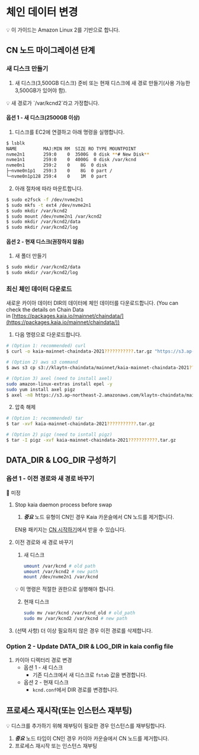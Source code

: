 # 체인 데이터 변경

<aside>
💡 이 가이드는 Amazon Linux 2를 기반으로 합니다.

</aside>

## CN 노드 마이그레이션 단계

### 새 디스크 만들기

1. 새 디스크(3,500GB 디스크) 준비 또는 현재 디스크에 새 경로 만들기(사용 가능한 3,500GB가 있어야 함).

<aside>
💡 새 경로가 `/var/kcnd2`라고 가정합니다.

</aside>

#### 옵션 1 - 새 디스크(2500GB 이상)

1. 디스크를 EC2에 연결하고 아래 명령을 실행합니다.

```bash
$ lsblk
NAME          MAJ:MIN RM  SIZE RO TYPE MOUNTPOINT
nvme2n1       259:0    0  3500G  0 disk **# New Disk**
nvme1n1       259:0    0  4000G  0 disk /var/kcnd
nvme0n1       259:2    0    8G  0 disk
├─nvme0n1p1   259:3    0    8G  0 part /
└─nvme0n1p128 259:4    0    1M  0 part
```

2. 아래 절차에 따라 마운트합니다.

```bash
$ sudo e2fsck -f /dev/nvme2n1
$ sudo mkfs -t ext4 /dev/nvme2n1
$ sudo mkdir /var/kcnd2
$ sudo mount /dev/nvme2n1 /var/kcnd2
$ sudo mkdir /var/kcnd2/data
$ sudo mkdir /var/kcnd2/log
```

#### 옵션 2 - 현재 디스크(권장하지 않음)

1. 새 폴더 만들기

```bash
$ sudo mkdir /var/kcnd2/data
$ sudo mkdir /var/kcnd2/log
```

### 최신 체인 데이터 다운로드

새로운 카이아 데이터 DIR의 데이터에 체인 데이터를 다운로드합니다. (You can check the details on Chain Data in [https://packages.kaia.io/mainnet/chaindata/](https://packages.kaia.io/mainnet/chaindata/))

1. 다음 명령으로 다운로드합니다.

```bash
# (Option 1: recommended) curl 
$ curl -o kaia-mainnet-chaindata-2021???????????.tar.gz "https://s3.ap-northeast-2.amazonaws.com/klaytn-chaindata/mainnet/kaia-mainnet-chaindata-2021???????????.tar.gz"

# (Option 2) aws s3 command
$ aws s3 cp s3://klaytn-chaindata/mainnet/kaia-mainnet-chaindata-2021???????????.tar.gz kaia-mainnet-chaindata-20211113011111.tar.gz 

# (Option 3) axel (need to install axel)
sudo amazon-linux-extras install epel -y
sudo yum install axel pigz
$ axel -n8 https://s3.ap-northeast-2.amazonaws.com/klaytn-chaindata/mainnet/kaia-mainnet-chaindata-2021???????????.tar.gz
```

2. 압축 해제

```bash
# (Option 1: recommended) tar
$ tar -xvf kaia-mainnet-chaindata-2021???????????.tar.gz

# (Option 2) pigz (need to isntall pigz)
$ tar -I pigz -xvf kaia-mainnet-chaindata-2021???????????.tar.gz
```

## DATA_DIR & LOG_DIR 구성하기

### 옵션 1 - 이전 경로와 새 경로 바꾸기

<aside>
🚨 미정

</aside>

1. Stop kaia daemon process before swap

   1. _**중요**_ 노드 유형이 CN인 경우 Kaia 카운슬에서 CN 노드를 제거합니다.

   EN용 패키지는 [CN 시작하기](../../nodes/core-cell/install/install-consensus-nodes.md#startup-the-cn)에서 받을 수 있습니다.

2. 이전 경로와 새 경로 바꾸기

   1. 새 디스크

      ```bash
      umount /var/kcnd # old path
      umount /var/kcnd2 # new path
      mount /dev/nvme2n1 /var/kcnd
      ```

   💡 이 명령은 적절한 권한으로 실행해야 합니다.

   2. 현재 디스크

      ```bash
      sudo mv /var/kcnd /var/kcnd_old # old_path
      sudo mv /var/kcnd2 /var/kcnd # new path
      ```

3. (선택 사항) 더 이상 필요하지 않은 경우 이전 경로를 삭제합니다.

### Option 2 - Update DATA_DIR & LOG_DIR in kaia config file

1. 카이아 디렉터리 경로 변경
   - 옵션 1 - 새 디스크
     - 기존 디스크에서 새 디스크로 `fstab` 값을 변경합니다.
   - 옵션 2 - 현재 디스크
     - `kcnd.conf`에서 DIR 경로를 변경합니다.

## 프로세스 재시작(또는 인스턴스 재부팅)

<aside>
💡 디스크를 추가하기 위해 재부팅이 필요한 경우 인스턴스를 재부팅합니다.

</aside>

1. _**중요**_ 노드 타입이 CN인 경우 카이아 카운슬에서 CN 노드를 제거합니다.
2. 프로세스 재시작 또는 인스턴스 재부팅
